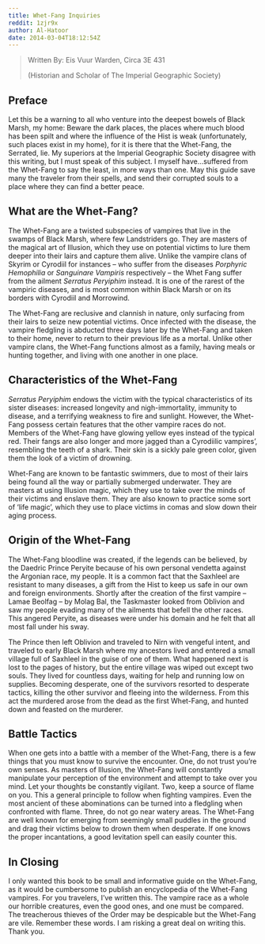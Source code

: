 ```yaml
---
title: Whet-Fang Inquiries
reddit: 1zjr9x
author: Al-Hatoor
date: 2014-03-04T18:12:54Z
---
```


> Written By: Eis Vuur Warden, Circa 3E 431
>
> (Historian and Scholar of The Imperial Geographic Society)

## Preface

Let this be a warning to all who venture into the deepest bowels of Black Marsh,
my home: Beware the dark places, the places where much blood has been spilt and
where the influence of the Hist is weak (unfortunately, such places exist in my
home), for it is there that the Whet-Fang, the Serrated, lie. My superiors at
the Imperial Geographic Society disagree with this writing, but I must speak of
this subject. I myself have…suffered from the Whet-Fang to say the least, in
more ways than one. May this guide save many the traveler from their spells, and
send their corrupted souls to a place where they can find a better peace.

## What are the Whet-Fang?

The Whet-Fang are a twisted subspecies of vampires that live in the swamps of
Black Marsh, where few Landstriders go. They are masters of the magical art of
Illusion, which they use on potential victims to lure them deeper into their
lairs and capture them alive. Unlike the vampire clans of Skyrim or Cyrodiil for
instances – who suffer from the diseases _Porphyric Hemophilia_ or _Sanguinare
Vampiris_ respectively – the Whet Fang suffer from the ailment _Serratus
Peryiphim_ instead. It is one of the rarest of the vampiric diseases, and is
most common within Black Marsh or on its borders with Cyrodiil and Morrowind.

The Whet-Fang are reclusive and clannish in nature, only surfacing from their
lairs to seize new potential victims. Once infected with the disease, the
vampire fledgling is abducted three days later by the Whet-Fang and taken to
their home, never to return to their previous life as a mortal. Unlike other
vampire clans, the Whet-Fang functions almost as a family, having meals or
hunting together, and living with one another in one place.

## Characteristics of the Whet-Fang

_Serratus Peryiphim_ endows the victim with the typical characteristics of its
sister diseases: increased longevity and nigh-immortality, immunity to disease,
and a terrifying weakness to fire and sunlight. However, the Whet-Fang possess
certain features that the other vampire races do not. Members of the Whet-Fang
have glowing yellow eyes instead of the typical red. Their fangs are also longer
and more jagged than a Cyrodiilic vampires’, resembling the teeth of a shark.
Their skin is a sickly pale green color, given them the look of a victim of
drowning.

Whet-Fang are known to be fantastic swimmers, due to most of their lairs being
found all the way or partially submerged underwater. They are masters at using
Illusion magic, which they use to take over the minds of their victims and
enslave them. They are also known to practice some sort of ‘life magic’, which
they use to place victims in comas and slow down their aging process.

## Origin of the Whet-Fang

The Whet-Fang bloodline was created, if the legends can be believed, by the
Daedric Prince Peryite because of his own personal vendetta against the Argonian
race, my people. It is a common fact that the Saxhleel are resistant to many
diseases, a gift from the Hist to keep us safe in our own and foreign
environments. Shortly after the creation of the first vampire – Lamae Beolfag –
by Molag Bal, the Taskmaster looked from Oblivion and saw my people evading many
of the ailments that befell the other races. This angered Peryite, as diseases
were under his domain and he felt that all most fall under his sway.

The Prince then left Oblivion and traveled to Nirn with vengeful intent, and
traveled to early Black Marsh where my ancestors lived and entered a small
village full of Saxhleel in the guise of one of them. What happened next is lost
to the pages of history, but the entire village was wiped out except two souls.
They lived for countless days, waiting for help and running low on supplies.
Becoming desperate, one of the survivors resorted to desperate tactics, killing
the other survivor and fleeing into the wilderness. From this act the murdered
arose from the dead as the first Whet-Fang, and hunted down and feasted on the
murderer.

## Battle Tactics

When one gets into a battle with a member of the Whet-Fang, there is a few
things that you must know to survive the encounter. One, do not trust you’re own
senses. As masters of Illusion, the Whet-Fang will constantly manipulate your
perception of the environment and attempt to take over you mind. Let your
thoughts be constantly vigilant. Two, keep a source of flame on you. This a
general principle to follow when fighting vampires. Even the most ancient of
these abominations can be turned into a fledgling when confronted with flame.
Three, do not go near watery areas. The Whet-Fang are well known for emerging
from seemingly small puddles in the ground and drag their victims below to drown
them when desperate. If one knows the proper incantations, a good levitation
spell can easily counter this.

## In Closing

I only wanted this book to be small and informative guide on the Whet-Fang, as
it would be cumbersome to publish an encyclopedia of the Whet-Fang vampires. For
you travelers, I’ve written this. The vampire race as a whole our horrible
creatures, even the good ones, and one must be compared. The treacherous thieves
of the Order may be despicable but the Whet-Fang are vile. Remember these words.
I am risking a great deal on writing this. Thank you.
